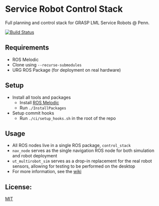 # Service Robot Control Stack

Full planning and control stack for GRASP LML Service Robots @ Penn.

[![Build Status](https://travis-ci.com/kylevedder/ServiceRobotControlStack.svg?branch=master)](https://travis-ci.com/kylevedder/ServiceRobotControlStack)

## Requirements

 - ROS Melodic
 - Clone using `--recurse-submodules`
 - URG ROS Package (for deployment on real hardware)

## Setup

 - Install all tools and packages
   - Install [ROS Melodic](http://wiki.ros.org/melodic/Installation)
   - Run `./InstallPackages`
 - Setup commit hooks
   - Run `./ci/setup_hooks.sh` in the root of the repo
   
## Usage
 - All ROS nodes live in a single ROS package, `control_stack`
 - `nav_node` serves as the single navigation ROS node for both simulation and robot deployment
 - `ut_multirobot_sim` serves as a drop-in replacement for the real robot sensors, allowing for testing to be performed on the desktop
 - For more information, see the [wiki](https://github.com/kylevedder/ServiceRobotControlStack/wiki)

## License:

[MIT](../master/LICENSE)

